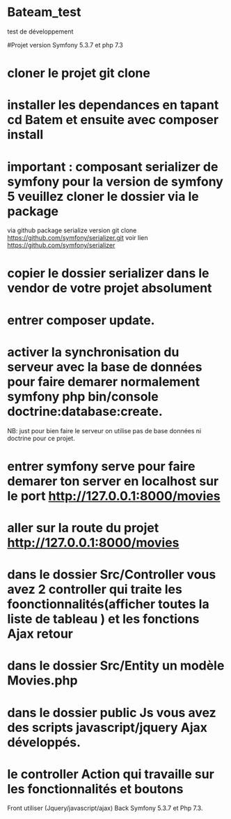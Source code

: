 # Bateam_test
test de développement

#Projet version Symfony 5.3.7 et php 7.3
# cloner le projet git clone 
# installer les dependances en tapant  cd Batem et ensuite  avec composer install
# important : composant serializer de symfony  pour la version de symfony 5 veuillez cloner le dossier via le package
via github package serialize version git clone https://github.com/symfony/serializer.git voir lien https://github.com/symfony/serializer

# copier le dossier serializer dans le vendor de votre projet absolument
# entrer composer update.
# activer la synchronisation du serveur avec la base de données pour faire demarer normalement symfony php bin/console doctrine:database:create.
NB: just pour bien faire le serveur on utilise pas de base données ni doctrine pour ce projet.

# entrer symfony serve pour faire demarer ton server en localhost sur le port http://127.0.0.1:8000/movies

# aller sur la route du projet http://127.0.0.1:8000/movies 

# dans le dossier Src/Controller vous avez 2 controller qui traite les foonctionnalités(afficher toutes la liste de tableau ) et les fonctions Ajax retour
# dans le dossier Src/Entity un modèle Movies.php 
# dans le dossier public Js vous avez des scripts javascript/jquery Ajax développés.
# le controller Action qui travaille sur les fonctionnalités et boutons 

Front utiliser (Jquery/javascript/ajax)
Back Symfony 5.3.7 et Php 7.3.
